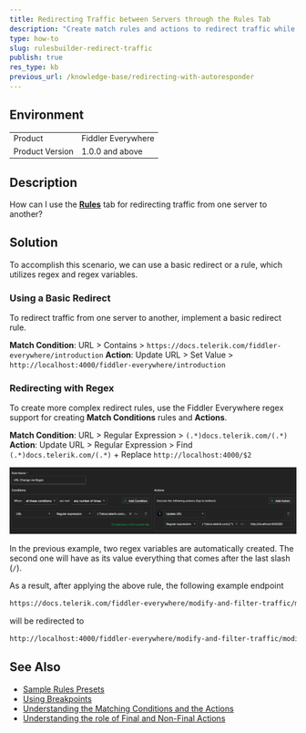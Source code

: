 ```yaml
---
title: Redirecting Traffic between Servers through the Rules Tab
description: "Create match rules and actions to redirect traffic while using regex variables with the Fiddler Everywhere local proxy."
type: how-to
slug: rulesbuilder-redirect-traffic
publish: true
res_type: kb
previous_url: /knowledge-base/redirecting-with-autoresponder
---
```


## Environment

|   |   |
|---|---|
| Product   |  Fiddler Everywhere  |
| Product Version | 1.0.0 and above  |

## Description

How can I use the [**Rules**](slug://modify-traffic-get-started) tab for redirecting traffic from one server to another?

## Solution

To accomplish this scenario, we can use a basic redirect or a rule, which utilizes regex and regex variables.

### Using a Basic Redirect

To redirect traffic from one server to another, implement a basic redirect rule.

**Match Condition**: URL > Contains > `https://docs.telerik.com/fiddler-everywhere/introduction`
**Action**: Update URL > Set Value > `http://localhost:4000/fiddler-everywhere/introduction`

### Redirecting with Regex

To create more complex redirect rules, use the Fiddler Everywhere regex support for creating **Match Conditions** rules and **Actions**.

**Match Condition**: URL > Regular Expression > `(.*)docs.telerik.com/(.*)`
**Action**: Update URL > Regular Expression > Find `(.*)docs.telerik.com/(.*)` + Replace `http://localhost:4000/$2`

![Creating a rule that uses regular expression to change an URL](./images/rule-with-regex.png)

In the previous example, two regex variables are automatically created. The second one will have as its value everything that comes after the last slash (`/`).

As a result, after applying the above rule, the following example endpoint
```sh
https://docs.telerik.com/fiddler-everywhere/modify-and-filter-traffic/modify-traffic-with-rules
```
will be redirected to
```sh
http://localhost:4000/fiddler-everywhere/modify-and-filter-traffic/modify-traffic-with-rules
```

## See Also

- [Sample Rules Presets](slug://adv_techniques_fiddler)
- [Using Breakpoints](slug://rulesbuilder-breakpoints)
- [Understanding the Matching Conditions and the Actions](slug://fiddler-rules-actions#conditions)
- [Understanding the role of Final and Non-Final Actions](slug://fiddler-rules-actions#final-and-non-final-actions)